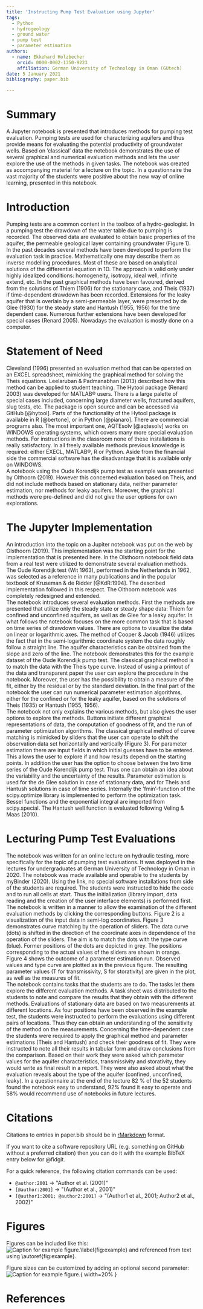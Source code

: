 ```yaml
---
title: 'Instructing Pump Test Evaluation using Jupyter'
tags:
  - Python
  - hydrogeology
  - ground water
  - pump test
  - parameter estimation
authors:
  - name: Ekkehard Holzbecher
    orcid: 0000-0002-1350-9223
    affiliation: German University of Technology in Oman (GUtech)
date: 5 January 2021
bibliography: paper.bib

---
```


# Summary

A Jupyter notebook is presented that introduces methods for pumping test evaluation. Pumping tests are used for characterizing aquifers and thus provide means for evaluating the potential productivity of groundwater wells. Based on ’classical’ data the notebook demonstrates the use of several graphical and numerical evaluation methods and lets the user explore the use of the methods in given tasks. The notebook was created as accompanying material for a lecture on the topic. In a questionnaire the vast majority of the students were positive about the new way of online
learning, presented in this notebook. 

# Introduction

Pumping tests are a common content in the toolbox of a hydro-geologist. In a pumping test the drawdown of the water table due to pumping is recorded. The observed data are evaluated to obtain basic properties of the aquifer, the permeable geological layer containing groundwater (Figure 1). 
In the past decades several methods have been developed to perform the evaluation task in practice. Mathematically one may describe them as inverse modelling procedures. Most of these are based on analytical solutions of the differential equation in 1D. The approach is valid only under highly idealized conditions: homogeneity, isotropy, ideal well, infinite extend, etc.
In the past graphical methods have been favoured, derived from the solutions of Thiem (1906) for the stationary case, and Theis (1937) if time-dependent drawdown has been recorded. Extensions for the leaky aquifer that is overlain by a semi-permeable layer, were presented by de Glee (1930) for the steady state and Hantush (1955, 1956) for the time dependent case. Numerous further extensions have been developed for special cases (Renard 2005). Nowadays the evaluation is mostly done on a computer. 

# Statement of Need

Cleveland (1996) presented an evaluation method that can be operated on an EXCEL spreadsheet, mimicking the graphical method for solving the Theis equations.  Leelaruban & Padmanabhan (2013) described how this method can be applied to student teaching. 
The Hytool package (Renard 2003) was developed for MATLAB® users. There is a large palette of special cases included, concerning large diameter wells, fractured aquifers, slug tests, etc. The package is open source and can be accessed via GitHub [@hytool]. Parts of the functionality of the Hytool package is available in R [@bertone], or in Python [@pianaro]. 
There are commercial programs also. The most important one, AQTEsolv [@aqtesolv] works on WINDOWS operating systems, which covers many more special evaluation methods.
For instructions in the classroom none of these installations is really satisfactory. In all freely available methods previous knowledge is required: either EXECL, MATLAB®, R or Python. Aside from the financial side the commercial software has the disadvantage that it is available only on WINDOWS.     
A notebook using the Oude Korendijk pump test as example was presented by Olthoorn (2019). However this concerned evaluation based on Theis, and did not include methods based on stationary data, neither parameter estimation, nor methods for leaky aquifers. Moreover, the graphical methods were pre-defined and did not give the user options for own explorations. 

# The Jupyter Implementation

An introduction into the topic on a Jupiter notebook was put on the web by Olsthoorn (2019). This implementation was the starting point for the implementation that is presented here. In the Olsthoorn notebook field data from a real test were utilized to demonstrate several evaluation methods. The Oude Korendijk test (Wit 1963), performed in the Netherlands in 1962, was selected as a reference in many publications and in the popular textbook of Kruseman & de Ridder [@KdR:1994]. The described implementation followed in this respect. The Olthoorn notebook was completely redesigned and extended.  
The notebook introduces several evaluation methods. First the methods are presented that utilize only the steady state or steady shape data: Thiem for confined and unconfined aquifers, as well as de Glee for a leaky aquifer. In what follows the notebook focuses on the more common task that is based on time series of drawdown values. There are options to visualize the data on linear or logarithmic axes. The method of Cooper & Jacob (1946) utilizes the fact that in the semi-logarithmic coordinate system the data roughly follow a straight line. The aquifer characteristics can be obtained from the slope and zero of the line. The notebook demonstrates this for the example dataset of the Oude Korendijk pump test. 
The classical graphical method is to match the data with the Theis type curve. Instead of using a printout of the data and transparent paper the user can explore the procedure in the notebook. Moreover, the user has the possibility to obtain a measure of the fit, either by the residual or by the standard deviation. In the final part of the notebook the user can run numerical parameter estimation algorithms, either for the confined or for the leaky aquifer, based on the solutions of Theis (1935) or Hantush (1955, 1956).           
The notebook not only explains the various methods, but also gives the user options to explore the methods. Buttons initiate different graphical representations of data, the computation of goodness of fit, and the run of parameter optimization algorithms. The classical graphical method of curve matching is mimicked by sliders that the user can operate to shift the observation data set horizontally and vertically (Figure 3). For parameter estimation there are input fields in which initial guesses have to be entered. This allows the user to explore if and how results depend on the starting points. In addition the user has the option to choose between the two time series of the Oude Korendijk pump test. Thus one can obtain an idea about the variability and the uncertainty of the results. 
Parameter estimation is used for the de Glee solution in case of stationary data, and for Theis and Hantush solutions in case of time series. Internally the ’fmin’-function of the scipy.optimize library is implemented to perform the optimization task. Bessel functions and the exponential integral are imported from scipy.special. The Hantush well function is evaluated following Veling & Maas (2010).

# Lecturing Pump Test Evaluations

The notebook was written for an online lecture on hydraulic testing,  more specifically for the topic of pumping test evaluations. It was deployed in the lectures for undergraduates at German University of Technology in Oman in 2020. The notebook was made available and operable to the students by myBinder (2020). Using the link, no special software installations from side of the students are required.
The students were instructed to hide the code and to run all cells at start. Thus the initialization (library import, data reading and the creation of the user interface elements) is performed first. The notebook is written in a manner to allow the examination of the different evaluation methods by clicking the corresponding buttons. 
Figure 2 is a visualization of the input data in semi-log coordinates. Figure 3 demonstrates curve matching by the operation of sliders. The data curve (dots) is shifted in the direction of the coordinate axes in dependence of the operation of the sliders. The aim is to match the dots with the type curve (blue). Former positions of the dots are depicted in grey. The positions corresponding to the actual values of the sliders are shown in orange.  Figure 4 shows the outcome of a parameter estimation run. Observed values and type curve are plotted as in the previous figure. The resulting parameter values (T for transmissivity, S for storativity) are given in the plot, as well as the measures of fit.  
The notebook contains tasks that the students are to do.  The tasks let them explore the different evaluation methods.  A task sheet was distributed to the students to note and compare the results that they obtain with the different methods. Evaluations of stationary data are based on two measurements at different locations.  As four positions have been observed in the example test, the students were instructed to perform the evaluations using different pairs of locations. Thus they can obtain an understanding of the sensitivity of the method on the measurements. 
Concerning the time-dependent case the students were required to apply the graphical method and parameter estimations (Theis and Hantush) and check their goodness of fit. They were instructed to note all their results in tabular form and draw conclusions from the comparison. Based on their work they were asked which parameter values for the aquifer characteristics, transmissivity and storativity, they would write as final result in a report. They were also asked about what the evaluation reveals about the type of the aquifer (confined, unconfined, leaky). 
In a questionnaire at the end of the lecture 82 % of the 52 students found the notebook easy to understand, 92% found it easy to operate and 58% would recommend use of notebooks in future lectures.

# Citations

Citations to entries in paper.bib should be in
[rMarkdown](http://rmarkdown.rstudio.com/authoring_bibliographies_and_citations.html)
format.

If you want to cite a software repository URL (e.g. something on GitHub without a preferred
citation) then you can do it with the example BibTeX entry below for @fidgit.

For a quick reference, the following citation commands can be used:
- `@author:2001`  ->  "Author et al. (2001)"
- `[@author:2001]` -> "(Author et al., 2001)"
- `[@author1:2001; @author2:2001]` -> "(Author1 et al., 2001; Author2 et al., 2002)"

# Figures

Figures can be included like this:
![Caption for example figure.\label{fig:example}](figure.png)
and referenced from text using \autoref{fig:example}.

Figure sizes can be customized by adding an optional second parameter:
![Caption for example figure.](figure.png){ width=20% }

# References